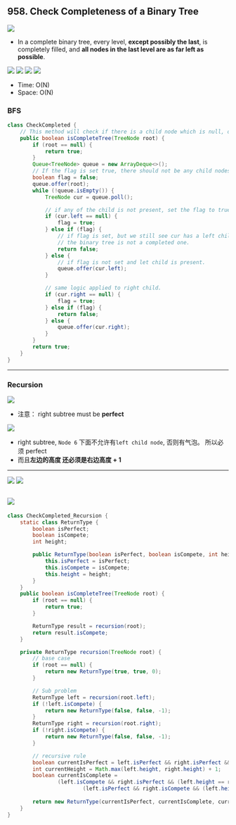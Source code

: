 ## 958. Check Completeness of a Binary Tree
![](img/2022-12-24-23-29-44.png)
- In a complete binary tree, every level, **except possibly the last**, is completely filled, 
  and **all nodes in the last level are as far left as possible**.

![](img/2022-12-25-09-55-21.png)
![](img/2022-12-25-10-23-46.png)
![](img/2022-12-25-10-24-05.png)
![](img/2022-12-25-09-57-07.png)

- Time: O(N)
- Space: O(N)

### BFS

```java
class CheckCompleted {
    // This method will check if there is a child node which is null, optimal space
    public boolean isCompleteTree(TreeNode root) {
        if (root == null) {
            return true;
        }
        Queue<TreeNode> queue = new ArrayDeque<>();
        // If the flag is set true, there should not be any child nodes afterwards.
        boolean flag = false;
        queue.offer(root);
        while (!queue.isEmpty()) {
            TreeNode cur = queue.poll();

            // if any of the child is not present, set the flag to true.
            if (cur.left == null) {
                flag = true;
            } else if (flag) {
                // if flag is set, but we still see cur has a left child,
                // the binary tree is not a completed one.
                return false;
            } else {
                // if flag is not set and let child is present.
                queue.offer(cur.left);
            }

            // same logic applied to right child.
            if (cur.right == null) {
                flag = true;
            } else if (flag) {
                return false;
            } else {
                queue.offer(cur.right);
            }
        }
        return true;
    }
}
```
---

### Recursion

![](img/2022-12-25-11-11-13.png)
- 注意： right subtree must be **perfect**

![](img/2022-12-25-11-12-23.png)
- right subtree, `Node 6` 下面不允许有`left child node`, 否则有气泡。 所以必须 perfect
- 而且**左边的高度 还必须是右边高度 + 1**
---
![](img/2022-12-25-11-16-06.png)
![](img/2022-12-25-11-44-21.png)

![](img/2022-12-25-15-38-33.png)
---
```java
class CheckCompleted_Recursion {
    static class ReturnType {
        boolean isPerfect;
        boolean isCompete;
        int height;

        public ReturnType(boolean isPerfect, boolean isCompete, int height) {
            this.isPerfect = isPerfect;
            this.isCompete = isCompete;
            this.height = height;
        }
    }
    public boolean isCompleteTree(TreeNode root) {
        if (root == null) {
            return true;
        }

        ReturnType result = recursion(root);
        return result.isCompete;
    }

    private ReturnType recursion(TreeNode root) {
        // base case
        if (root == null) {
            return new ReturnType(true, true, 0);
        }

        // Sub problem
        ReturnType left = recursion(root.left);
        if (!left.isCompete) {
            return new ReturnType(false, false, -1);
        }
        ReturnType right = recursion(root.right);
        if (!right.isCompete) {
            return new ReturnType(false, false, -1);
        }

        // recursive rule
        boolean currentIsPerfect = left.isPerfect && right.isPerfect && left.height == right.height;
        int currentHeight = Math.max(left.height, right.height) + 1;
        boolean currentIsComplete = 
                (left.isCompete && right.isPerfect && (left.height == right.height + 1)) ||
                        (left.isPerfect && right.isCompete && (left.height == right.height));
        
        return new ReturnType(currentIsPerfect, currentIsComplete, currentHeight);
    }
}
```